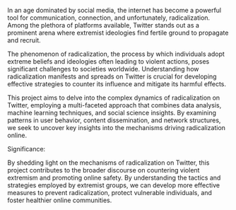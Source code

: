 In an age dominated by social media, the internet has become a powerful tool for communication, connection, and unfortunately, radicalization. Among the plethora of platforms available, Twitter stands out as a prominent arena where extremist ideologies find fertile ground to propagate and recruit.

The phenomenon of radicalization, the process by which individuals adopt extreme beliefs and ideologies often leading to violent actions, poses significant challenges to societies worldwide. Understanding how radicalization manifests and spreads on Twitter is crucial for developing effective strategies to counter its influence and mitigate its harmful effects.

This project aims to delve into the complex dynamics of radicalization on Twitter, employing a multi-faceted approach that combines data analysis, machine learning techniques, and social science insights. By examining patterns in user behavior, content dissemination, and network structures, we seek to uncover key insights into the mechanisms driving radicalization online.

Significance:

By shedding light on the mechanisms of radicalization on Twitter, this project contributes to the broader discourse on countering violent extremism and promoting online safety. By understanding the tactics and strategies employed by extremist groups, we can develop more effective measures to prevent radicalization, protect vulnerable individuals, and foster healthier online communities.
